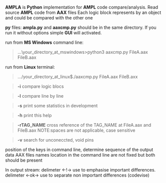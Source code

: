 **AMPLA** is **Python** implementation for **AMPL** code compare/analysis.
Read source **AMPL** code from **AAX** files
Each logic block represents by an object and could be compared with the other one

**py** files: **ampla.py** and **aaxcmp.py** should be in the same directory.
If you run it without options simple **GUI** will activated.

run from **MS Windows** command line:
> ...\your_directory_at_mswindows>python3 aaxcmp.py FileA.aax FileB.aax <options>

run from **Linux** terminal:
> .../your_directory_at_linux$./aaxcmp.py FileA.aax FileB.axx <options>
    
>**-i** compare logic blocs

>**-l** compare line by line

>**-s** print some statistics in development

>**-h** print this help

>**-rTAG_NAME** cross reference of the TAG_NAME at FileA.aax and FileB.aax NOTE:spaces are not applicable, case sensitive

>**-v** search for unconeccted, void pins

position of the keys in command line, determine sequence of the output data
AAX files names location in the command line are not fixed but both should be present

In output stream:
    delimeter   <-!->    use to emphasise important differences.
    delimeter   <-ok->   use to separate non important differences (codevise)

